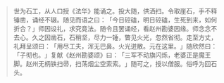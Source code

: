 > 世为石工，从人口授《法华》能诵之。投大随，供洒扫。令取崖石，手不释锤凿，诵经不辍。随见而语之曰：​「今日硿磕，明日硿磕，生死到来，如何折合？​」师因设礼，求究竟法。随令且罢诵经，看赵州勘婆因缘。师念念不去心。久之因凿石，石稍坚，尽力一锤，瞥见火光，忽然省彻。走至方丈，礼拜呈颂曰：​「用尽工夫，浑无巴鼻。火光迸散。元在这里。​」随欣然曰：​「子彻也。​」复献《赵州勘婆颂》曰：​「三军不动旗闪烁，老婆正是魔王脚。赵州无柄铁扫帚，扫荡烟尘空索索。​」随可之，授以僧服。俗呼为回石头。


